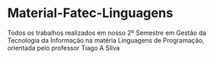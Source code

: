 # Material-Fatec-Linguagens
Todos os trabalhos realizados em nosso 2º Semestre em Gestão da Tecnologia da Informação na matéria Linguagens de Programação, orientada pelo professor Tiago A SIlva
